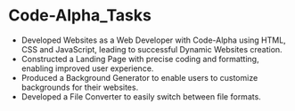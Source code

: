# Code-Alpha_Tasks
- Developed Websites as a Web Developer with Code-Alpha using HTML, CSS and JavaScript, leading to successful Dynamic Websites creation.
- Constructed a Landing Page with precise coding and formatting, enabling improved user experience.
- Produced a Background Generator to enable users to customize backgrounds for their websites.
- Developed a File Converter to easily switch between file formats.
